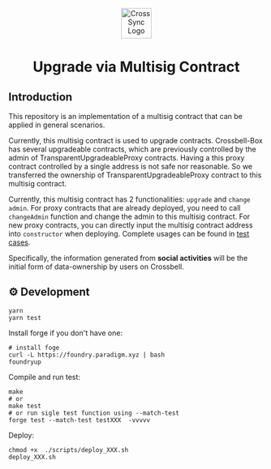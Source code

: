 <p align='center'>
<img src="https://avatars.githubusercontent.com/u/103565959" alt="CrossSync Logo" width="60" height="60" />
</p>

<h1  align='center'>Upgrade via Multisig Contract</h1>


## Introduction

This repository is an implementation of a multisig contract that can be applied in general scenarios. 

Currently, this multisig contract is used to upgrade contracts. Crossbell-Box has several upgradeable contracts, which are previously controlled by the admin of TransparentUpgradeableProxy contracts. Having a this proxy contract controlled by a single address is not safe nor reasonable. So we transferred the ownership of TransparentUpgradeableProxy contract to this multisig contract.

Currently, this multisig contract has 2 functionalities: `upgrade` and `change admin`. For proxy contracts that are already deployed, you need to call `changeAdmin` function and change the admin to this multisig contract. For new proxy contracts, you can directly input the multisig contract address into `constructor` when deploying. Complete usages can be found in [test cases](https://github.com/Crossbell-Box/upgrade-via-multisigwallet/blob/main/test/ProxyAdminMultisig.t.sol).

Specifically, the information generated from **social activities** will be the initial form of data-ownership by users on Crossbell.

## ⚙ Development

```shell
yarn
yarn test
```
Install forge if you don't have one:
```shell
# install foge
curl -L https://foundry.paradigm.xyz | bash
foundryup
```
Compile and run test:
```shell
make
# or
make test
# or run sigle test function using --match-test
forge test --match-test testXXX  -vvvvv
```
Deploy:
```shell
chmod +x  ./scripts/deploy_XXX.sh 
deploy_XXX.sh
```

